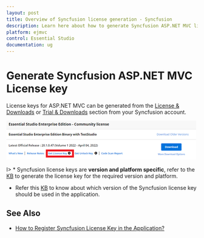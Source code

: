 ```yaml
---
layout: post
title: Overview of Syncfusion license generation - Syncfusion
description: Learn here about how to generate Syncfusion ASP.NET MVC license key for syncfusion blazor application for license validation.
platform: ejmvc
control: Essential Studio
documentation: ug
---
```


# Generate Syncfusion ASP.NET MVC License key

License keys for ASP.NET MVC can be generated from the [License & Downloads](https://syncfusion.com/account/downloads) or [Trial & Downloads](https://www.syncfusion.com/account/manage-trials/downloads) section from your Syncfusion account. 

![Get License Key](licensing-images/generate-license.png)

I> * Syncfusion license keys are **version and platform specific**, refer to the [KB](https://www.syncfusion.com/kb/8976/how-to-generate-license-key-for-licensed-products) to generate the license key for the required version and platform.
* Refer this [KB](https://www.syncfusion.com/kb/8951/which-version-syncfusion-license-key-should-i-use-in-my-application) to know about which version of the Syncfusion license key should be used in the application.

## See Also

* [How to Register Syncfusion License Key in the Application?](https://help.syncfusion.com/aspnetmvc/licensing/how-to-register-in-an-application)
